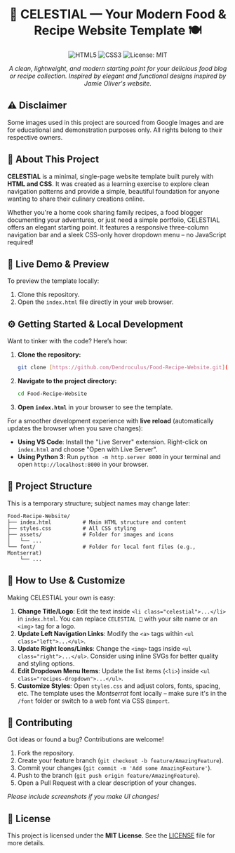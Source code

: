 <h1 align="center">🍳 CELESTIAL — Your Modern Food & Recipe Website Template 🍽️</h1>

<p align="center">
  <img src="https://img.shields.io/badge/HTML5-E34F26?style=flat-square&logo=html5&logoColor=white" alt="HTML5">
  <img src="https://img.shields.io/badge/CSS3-1572B6?style=flat-square&logo=css3&logoColor=white" alt="CSS3">
  <img src="https://img.shields.io/badge/License-MIT-green?style=flat-square" alt="License: MIT">
</p>


<p align="center">
  <em>A clean, lightweight, and modern starting point for your delicious food blog or recipe collection. Inspired by elegant and functional designs inspired by Jamie Oliver's website.</em>
</p>


## ⚠️ Disclaimer

Some images used in this project are sourced from Google Images and are for educational and demonstration purposes only. All rights belong to their respective owners.

## 📌 About This Project

**CELESTIAL** is a minimal, single-page website template built purely with **HTML and CSS**. It was created as a learning exercise to explore clean navigation patterns and provide a simple, beautiful foundation for anyone wanting to share their culinary creations online.

Whether you're a home cook sharing family recipes, a food blogger documenting your adventures, or just need a simple portfolio, CELESTIAL offers an elegant starting point. It features a responsive three-column navigation bar and a sleek CSS-only hover dropdown menu – no JavaScript required!





## 🚀 Live Demo & Preview

To preview the template locally:
1.  Clone this repository.
2.  Open the `index.html` file directly in your web browser.



## ⚙️ Getting Started & Local Development

Want to tinker with the code? Here’s how:

1.  **Clone the repository:**
    ```bash
    git clone [https://github.com/Dendroculus/Food-Recipe-Website.git](https://github.com/Dendroculus/Food-Recipe-Website.git)
    ```
2.  **Navigate to the project directory:**
    ```bash
    cd Food-Recipe-Website
    ```
3.  **Open `index.html`** in your browser to see the template.

For a smoother development experience with **live reload** (automatically updates the browser when you save changes):

-   **Using VS Code**: Install the "Live Server" extension. Right-click on `index.html` and choose "Open with Live Server".
-   **Using Python 3**: Run `python -m http.server 8000` in your terminal and open `http://localhost:8000` in your browser.



## 📂 Project Structure

This is a temporary structure; subject names may change later:
```
Food-Recipe-Website/
├── index.html          # Main HTML structure and content
├── styles.css          # All CSS styling
├── assets/             # Folder for images and icons
│   └── ...
└── font/               # Folder for local font files (e.g., Montserrat)
    └── ...
```



## 🧩 How to Use & Customize

Making CELESTIAL your own is easy:

1.  **Change Title/Logo**: Edit the text inside `<li class="celestial">...</li>` in `index.html`. You can replace `CELESTIAL 💫` with your site name or an `<img>` tag for a logo.
2.  **Update Left Navigation Links**: Modify the `<a>` tags within `<ul class="left">...</ul>`.
3.  **Update Right Icons/Links**: Change the `<img>` tags inside `<ul class="right">...</ul>`. Consider using inline SVGs for better quality and styling options.
4.  **Edit Dropdown Menu Items**: Update the list items (`<li>`) inside `<ul class="recipes-dropdown">...</ul>`.
5.  **Customize Styles**: Open `styles.css` and adjust colors, fonts, spacing, etc. The template uses the *Montserrat* font locally – make sure it's in the `/font` folder or switch to a web font via CSS `@import`.



## 🤝 Contributing

Got ideas or found a bug? Contributions are welcome!

1.  Fork the repository.
2.  Create your feature branch (`git checkout -b feature/AmazingFeature`).
3.  Commit your changes (`git commit -m 'Add some AmazingFeature'`).
4.  Push to the branch (`git push origin feature/AmazingFeature`).
5.  Open a Pull Request with a clear description of your changes.

*Please include screenshots if you make UI changes!*



## 📄 License

This project is licensed under the **MIT License**. See the [LICENSE](LICENSE) file for more details.
